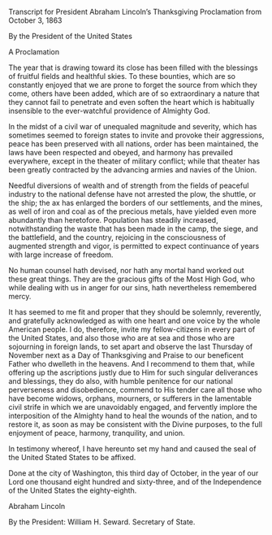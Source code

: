 Transcript for President Abraham Lincoln’s Thanksgiving Proclamation from October 3, 1863

By the President of the United States

A Proclamation

The year that is drawing toward its close has been filled with the blessings of fruitful fields and healthful skies. To these bounties, which are so constantly enjoyed that we are prone to forget the source from which they come, others have been added, which are of so extraordinary a nature that they cannot fail to penetrate and even soften the heart which is habitually insensible to the ever-watchful providence of Almighty God.

In the midst of a civil war of unequaled magnitude and severity, which has sometimes seemed to foreign states to invite and provoke their aggressions, peace has been preserved with all nations, order has been maintained, the laws have been respected and obeyed, and harmony has prevailed everywhere, except in the theater of military conflict; while that theater has been greatly contracted by the advancing armies and navies of the Union.

Needful diversions of wealth and of strength from the fields of peaceful industry to the national defense have not arrested the plow, the shuttle, or the ship; the ax has enlarged the borders of our settlements, and the mines, as well of iron and coal as of the precious metals, have yielded even more abundantly than heretofore. Population has steadily increased, notwithstanding the waste that has been made in the camp, the siege, and the battlefield, and the country, rejoicing in the consciousness of augmented strength and vigor, is permitted to expect continuance of years with large increase of freedom.

No human counsel hath devised, nor hath any mortal hand worked out these great things. They are the gracious gifts of the Most High God, who while dealing with us in anger for our sins, hath nevertheless remembered mercy.

It has seemed to me fit and proper that they should be solemnly, reverently, and gratefully acknowledged as with one heart and one voice by the whole American people. I do, therefore, invite my fellow-citizens in every part of the United States, and also those who are at sea and those who are sojourning in foreign lands, to set apart and observe the last Thursday of November next as a Day of Thanksgiving and Praise to our beneficent Father who dwelleth in the heavens. And I recommend to them that, while offering up the ascriptions justly due to Him for such singular deliverances and blessings, they do also, with humble penitence for our national perverseness and disobedience, commend to His tender care all those who have become widows, orphans, mourners, or sufferers in the lamentable civil strife in which we are unavoidably engaged, and fervently implore the interposition of the Almighty hand to heal the wounds of the nation, and to restore it, as soon as may be consistent with the Divine purposes, to the full enjoyment of peace, harmony, tranquility, and union.

In testimony whereof, I have hereunto set my hand and caused the seal of the United Stated States to be affixed.

Done at the city of Washington, this third day of October, in the year of our Lord one thousand eight hundred and sixty-three, and of the Independence of the United States the eighty-eighth.

Abraham Lincoln

By the President: William H. Seward. Secretary of State.
